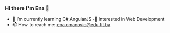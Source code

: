 ### Hi there I'm Ena 👋
- 🌱 I’m currently learning C#,AngularJS
-👀 Interested in Web Development
- 📫 How to reach me: ena.omanovic@edu.fit.ba
